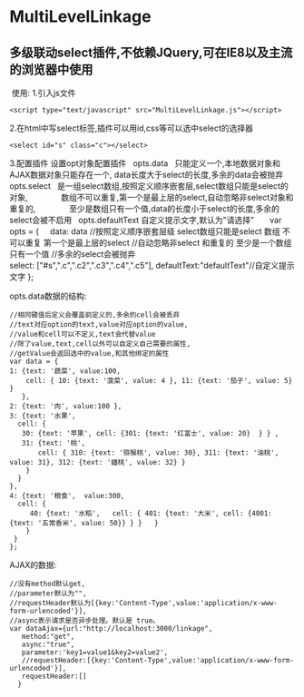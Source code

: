 # MultiLevelLinkage
## 多级联动select插件,不依赖JQuery,可在IE8以及主流的浏览器中使用
  使用:
  1.引入js文件
  
    <script type="text/javascript" src="MultiLevelLinkage.js"></script>
    
  2.在html中写select标签,插件可以用id,css等可以选中select的选择器
  
  
  	<select id="s" class="c"></select>
   
   
  3.配置插件
   设置opt对象配置插件
   opts.data        只能定义一个,本地数据对象和AJAX数据对象只能存在一个,
                    data长度大于select的长度,多余的data会被抛弃
   opts.select      是一组select数组,按照定义顺序嵌套层,select数组只能是select的对象,
                    数组不可以重复,第一个是最上层的select,自动忽略非select对象和重复的,
                    至少是数组只有一个值,data的长度小于select的长度,多余的select会被不启用
   opts.defaultText 自定义提示文字,默认为"请选择"
  
     var opts = {
     data: data
     //按照定义顺序嵌套层级 select数组只能是select 数组 不可以重复  第一个是最上层的select
     //自动忽略非select  和重复的  至少是一个数组只有一个值
     //多余的select会被抛弃								
     select: ["#s",".c",".c2",".c3",".c4",".c5"],
     defaultText:"defaultText"//自定义提示文字
    };
  
  
  
  
  
  opts.data数据的结构:
 
    //相同键值后定义会覆盖前定义的,多余的cell会被丢弃
    //text对应option的text,value对应option的value,
    //value和cell可以不定义,text会代替value
    //除了value,text,cell以外可以自定义自己需要的属性,
    //getValue会返回选中的value,和其他绑定的属性
    var data = {
    1: {text: '蔬菜', value:100,
        cell: { 10: {text: '菠菜', value: 4 }, 11: {text: '茄子', value: 5} }
       },
    2: {text: '肉', value:100 },
    3: {text: '水果', 
      cell: { 
       30: {text: '苹果', cell: {301: {text: '红富士', value: 20}  } } ,
       31: {text: '桃', 
           cell: { 310: {text: '猕猴桃', value: 30}, 311: {text: '油桃', value: 31}, 312: {text: '蟠桃', value: 32} }
        }
      }
    },
    4: {text: '粮食',  value:300,
      cell: { 
         40: {text: '水稻', 	cell: {	401: {text: '大米', cell: {4001: {text: '五常香米', value: 50}} } } 	} 
        }
     }
    };
    
AJAX的数据:



    //没有method默认get,
    //parameter默认为"",
    //requestHeader默认为[{key:'Content-Type',value:'application/x-www-form-urlencoded'}],
    //async表示请求是否异步处理。默认是 true。
    var dataAjax={url:"http://localhost:3000/linkage",
       method:"get",
       async:"true",
       parameter:'key1=value1&key2=value2',
       //requestHeader:[{key:'Content-Type',value:'application/x-www-form-urlencoded'}],
       requestHeader:[]
      }    
     
   
